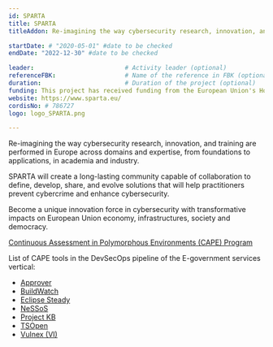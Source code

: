 ```yaml
---
id: SPARTA
title: SPARTA
titleAddon: Re-imagining the way cybersecurity research, innovation, and training are performed in Europe

startDate: # "2020-05-01" #date to be checked
endDate: "2022-12-30" #date to be checked

leader:                         # Activity leader (optional)
referenceFBK:                   # Name of the reference in FBK (optional)
duration:                       # Duration of the project (optional)
funding: This project has received funding from the European Union's Horizon 2020 research and innovation programme under grant agreement No 830892
website: https://www.sparta.eu/
cordisNo: # 786727
logo: logo_SPARTA.png

---
```

Re-imagining the way cybersecurity research, innovation, and training are performed in Europe across domains and expertise, from foundations to applications, in academia and industry.

SPARTA will create a long-lasting community capable of collaboration to define, develop, share, and evolve solutions that will help practitioners prevent cybercrime and enhance cybersecurity.

Become a unique innovation force in cybersecurity with transformative impacts on European Union economy, infrastructures, society and democracy.

[Continuous Assessment in Polymorphous Environments (CAPE) Program](https://www.sparta.eu/programs/cape/)

List of CAPE tools in the DevSecOps pipeline of the E-government services vertical:

* [Approver](https://approver.talos-sec.com)
* [BuildWatch](https://dl.acm.org/doi/pdf/10.1145/3407023.3409183)
* [Eclipse Steady](https://eclipse.github.io/steady/)
* [NeSSoS](https://www.cybersecurityosservatorio.it/en/Services/survey.jsp)
* [Project KB](https://sap.github.io/project-kb/)
* [TSOpen](https://github.com/JordanSamhi/TSOpen)
* [Vulnex (VI)](https://github.com/dbvis-ukon/vulnex)
